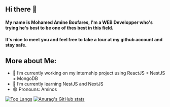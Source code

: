 ## Hi there 👋


#### My name is Mohamed Amine Boufares, I'm a WEB Developper who's trying he's best to be one of thes best in this field.


#### It's nice to meet you and feel free to take a tour at my github account and stay safe.

## More about Me:


- 🔭 I’m currently working on my internship project using ReactJS + NestJS + MongoDB
- 🌱 I’m currently learning NestJS and NextJS
- 😄 Pronouns: Aminos


[![Top Langs](https://github-readme-stats.vercel.app/api/top-langs/?username=MohamedAmineBoufares)](https://github.com/anuraghazra/github-readme-stats)  [![Anurag's GitHub stats](https://github-readme-stats.vercel.app/api?username=MohamedAmineBoufares
)](https://github.com/anuraghazra/github-readme-stats) 
